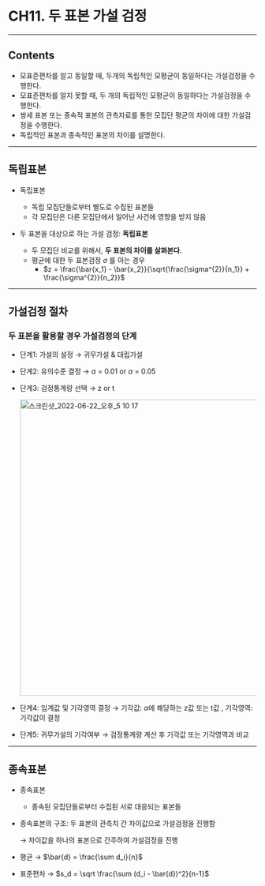 # CH11. 두 표본 가설 검정

---

## Contents

- 모표준편차를 알고 동일할 때,  두개의 독립적인 모평균이 동일하다는 가설검정을 수행한다.
- 모표준편차를 알지 못할 때, 두 개의 독립적인 모평균이 동일하다는 가설검정을 수행한다.
- 쌍세 표본 또는 종속적 표본의 관측자료를 통한 모집단 평균의 차이에 대한 가설검정을 수행한다.
- 독립적인 표본과 종속적인 표본의 차이를 설명한다.

---

## 독립표본

- 독립표본
    - 독립 모집단들로부터 별도로 수집된 표본들
    - 각 모집단은 다른 모집단에서 일어난 사건에 영향을 받지 않음
    
- 두 표본을 대상으로 하는 가설 검정: **독립표본**
    - 두 모집단 비교를 위해서, **두 표본의 차이를 살펴본다.**
    - 평균에 대한 두 표본검정 $\sigma$ 를 아는 경우
        - $z = \frac{\bar{x_1} - \bar{x_2}}{\sqrt{\frac{\sigma^{2}}{n_1}} + \frac{\sigma^{2}}{n_2}}$

---

## 가설검정 절차

### 두 표본을 활용할 경우 가설검정의 단계

- 단계1: 가설의 설정 → 귀무가설 & 대립가설
- 단계2: 유의수준 결정  → $\alpha$ = 0.01 or $\alpha$ = 0.05
- 단계3: 검정통계량 선택 → z or t
    
    
    <img width="600" alt="스크린샷_2022-06-22_오후_5 10 17" src="https://user-images.githubusercontent.com/83820185/175058250-c2b3f7cb-451b-4add-bbfe-f397b7790785.png">

- 단계4: 임계값 및 기각영역 결정 → 기각값:  $\alpha$에 해당하는 z값 또는 t값 , 기각영역: 기각값이 결정
- 단계5: 귀무가설의 기각여부 → 검정통계량 계산 후 기각값 또는 기각영역과 비교
    
    

---

## 종속표본

- 종속표본
    - 종속된 모집단들로부터 수집된 서로 대응되는 표본들

- 종속표본의 구조: 두 표본의 관측치 간 차이값으로 가설검정을 진행함
    
    → 차이값을 하나의 표본으로 간주하여 가설검정을 진행
    
- 평균 →  $\bar{d} = \frac{\sum d_i}{n}$
- 표준편차 → $s_d = \sqrt \frac{\sum (d_i - \bar{d})^2}{n-1}$
